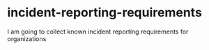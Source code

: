 # incident-reporting-requirements
I am going to collect known incident reporting requirements for organizations
